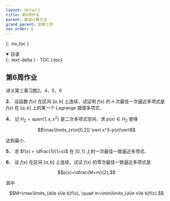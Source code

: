 ```yaml
---
layout: default
title: 第6周作业
parent: 数值计算方法
grand_parent: 助教工作
nav_order: 6
---
```


{: .no_toc }

<details open markdown="block">
  <summary>
    目录
  </summary>
  {: .text-delta }
- TOC
{:toc}
</details>

## 第6周作业

讲义第三章习题2，4，5，6

**2．** 设函数 $f(x)$ 在区间 $[a,b]$ 上连续，试证明 $f(x)$ 的 $n$ 次最佳一次逼近多项式是 $f(x)$ 在 $[a,b]$ 上的某一个 Lagrange 插值多项式．

**4．** 记 $H_2 = \mathrm{span}\{1,x,x^2\}$ 是二次多项式空间．求 $p(x) \in H_2$ 使得 

$$\max\limits_{x\in[0,2]} \vert x^3-p(x)\vert$$

达到最小．

**5．** 求 $f(x) = \dfrac{1}{1+x}$ 在 $[0,1]$ 上的一次最佳一致逼近多项式．

**6．** 设 $f(x)$ 在区间 $[a,b]$ 上连续，试证 $f(x)$ 的零次最佳一致逼近多项式是

$$p(x)=\dfrac{M+m}{2},$$

其中 

$$M=\max\limits_{a\le x\le b}f(x), \quad m=\min\limits_{a\le x\le b}f(x).$$